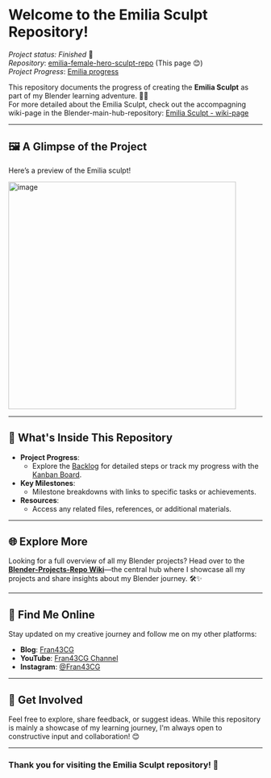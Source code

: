 # Welcome to the Emilia Sculpt Repository!
_Project status: Finished_ 🎉\
_Repository_: [emilia-female-hero-sculpt-repo](https://github.com/ux-fran/emilia-female-hero-sculpt-repo) (This page 😊)\
_Project Progress_: [Emilia progress](https://github.com/users/ux-fran/projects/65)

This repository documents the progress of creating the **Emilia Sculpt** as part of my Blender learning adventure. 🎨✨\
For more detailed about the Emilia Sculpt, check out the accompagning wiki-page in the Blender-main-hub-repository: [Emilia Sculpt - wiki-page](https://github.com/ux-fran/blender-projects-main-hub-repo/wiki/1-%E2%80%90-Emilia-%E2%80%90-female-hero-%E2%80%90-sculpt)

---

## 🖼️ A Glimpse of the Project

Here’s a preview of the Emilia sculpt! 

<img width="451" alt="image" src="https://github.com/user-attachments/assets/98e0476a-aec1-46c2-a444-37f25cb1c27a">

---

## 📌 What's Inside This Repository

- **Project Progress**:
  - Explore the [Backlog](https://github.com/users/ux-fran/projects/65) for detailed steps or track my progress with the [Kanban Board](https://github.com/users/ux-fran/projects/65/views/2).
- **Key Milestones**:
  - Milestone breakdowns with links to specific tasks or achievements.
- **Resources**:
  - Access any related files, references, or additional materials.

---

## 🌐 Explore More

Looking for a full overview of all my Blender projects? Head over to the **[Blender-Projects-Repo Wiki](https://github.com/ux-fran/blender-projects-main-hub-repo/wiki)**—the central hub where I showcase all my projects and share insights about my Blender journey. 🛠️✨

---

## 🔗 Find Me Online

Stay updated on my creative journey and follow me on my other platforms:

- **Blog**: [Fran43CG](https://www.fran43cg.com)  
- **YouTube**: [Fran43CG Channel](https://www.youtube.com/@Fran43CG)  
- **Instagram**: [@Fran43CG](https://www.instagram.com/fran43cg/)  

---

## 🤝 Get Involved

Feel free to explore, share feedback, or suggest ideas. While this repository is mainly a showcase of my learning journey, I'm always open to constructive input and collaboration! 😊

---

### Thank you for visiting the Emilia Sculpt repository! 🎉


